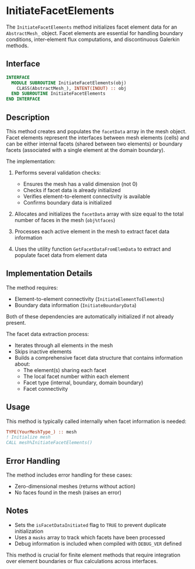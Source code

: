 # InitiateFacetElements

The `InitiateFacetElements` method initializes facet element data for an `AbstractMesh_` object.
Facet elements are essential for handling boundary conditions, inter-element flux computations, and discontinuous Galerkin methods.

## Interface

```fortran
INTERFACE
  MODULE SUBROUTINE InitiateFacetElements(obj)
    CLASS(AbstractMesh_), INTENT(INOUT) :: obj
  END SUBROUTINE InitiateFacetElements
END INTERFACE
```

## Description

This method creates and populates the `facetData` array in the mesh object. Facet elements represent the interfaces between mesh elements (cells) and can be either internal facets (shared between two elements) or boundary facets (associated with a single element at the domain boundary).

The implementation:

1. Performs several validation checks:
   - Ensures the mesh has a valid dimension (not 0)
   - Checks if facet data is already initialized
   - Verifies element-to-element connectivity is available
   - Confirms boundary data is initialized

2. Allocates and initializes the `facetData` array with size equal to the total number of faces in the mesh (`obj%tfaces`)

3. Processes each active element in the mesh to extract facet data information

4. Uses the utility function `GetFacetDataFromElemData` to extract and populate facet data from element data

## Implementation Details

The method requires:

- Element-to-element connectivity (`InitiateElementToElements`)
- Boundary data information (`InitiateBoundaryData`)

Both of these dependencies are automatically initialized if not already present.

The facet data extraction process:

- Iterates through all elements in the mesh
- Skips inactive elements
- Builds a comprehensive facet data structure that contains information about:
  - The element(s) sharing each facet
  - The local facet number within each element
  - Facet type (internal, boundary, domain boundary)
  - Facet connectivity

## Usage

This method is typically called internally when facet information is needed:

```fortran
TYPE(YourMeshType_) :: mesh
! Initialize mesh
CALL mesh%InitiateFacetElements()
```

## Error Handling

The method includes error handling for these cases:

- Zero-dimensional meshes (returns without action)
- No faces found in the mesh (raises an error)

## Notes

- Sets the `isFacetDataInitiated` flag to `TRUE` to prevent duplicate initialization
- Uses a `masks` array to track which facets have been processed
- Debug information is included when compiled with `DEBUG_VER` defined

This method is crucial for finite element methods that require integration over element boundaries or flux calculations across interfaces.
